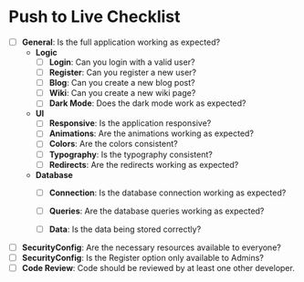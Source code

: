 # Push to Live Checklist
- [ ] **General**: Is the full application working as expected?
  - **Logic**
    - [ ] **Login**: Can you login with a valid user?
    - [ ] **Register**: Can you register a new user?
    - [ ] **Blog**: Can you create a new blog post?
    - [ ] **Wiki**: Can you create a new wiki page?
    - [ ] **Dark Mode**: Does the dark mode work as expected?
  - **UI**
    - [ ] **Responsive**: Is the application responsive?
    - [ ] **Animations**: Are the animations working as expected?
    - [ ] **Colors**: Are the colors consistent?
    - [ ] **Typography**: Is the typography consistent?
    - [ ] **Redirects**: Are the redirects working as expected?
  - **Database**
    - [ ] **Connection**: Is the database connection working as expected?
    - [ ] **Queries**: Are the database queries working as expected?
    - [ ] **Data**: Is the data being stored correctly?


- [ ] **SecurityConfig**: Are the necessary resources available to everyone?
- [ ] **SecurityConfig**: Is the Register option only available to Admins?
- [ ] **Code Review**: Code should be reviewed by at least one other developer.